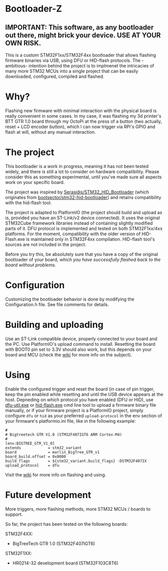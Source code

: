 # Bootloader-Z

## IMPORTANT: This software, as any bootloader out there, might brick your device. USE AT YOUR OWN RISK.

This is a custom STM32F1xx/STM32F4xx bootloader that allows flashing firmware binaries via USB, using DFU or HID-flash protocols. The -ambitious- intention behind the project is to implmenet the intricacies of many more STM32 MCUs into a single project that can be easily downloaded, configured, compiled and flashed.

# Why?

Flashing new firmware with minimal interaction with the physical board is really convenient in some cases. In my case, it was flashing my 3d printer's BTT GTR 1.0 board through my OctoPi at the press of a button (two actually, reset + LCD encoder button), which I can now trigger via RPi's GPIO and flash at will, without any manual interaction.

# The project

This bootloader is a work in progress, meaning it has not been tested widely, and there is still a lot to consider on hardware compatibility. Please consider this as something experimental, until you've made sure all aspects work on your specific board.

The project was inspired by [Serasidis/STM32_HID_Bootloader](https://github.com/Serasidis/STM32_HID_Bootloader) (which originates from [bootsector/stm32-hid-bootloader](https://github.com/bootsector/stm32-hid-bootloader)) and retains compatibility with the hid-flash tool.

The project is adapted to PlatformIO (the project should build and upload as is, provided you have an ST-Link/v2 device connected). It uses the original STM32Cube framework libraries instead of containing slightly modified parts of it. DFU protocol is implemented and tested on both STM32F1xx/4xx platforms. For the moment, compatibility with the older version of HID-Flash.exe is maintained only in STM32F4xx compilation. HID-flash tool's sources are not included in the project.

Before you try this, be absolutely sure that you have a copy of the original bootloader of your board, *which you have successfully flashed back to the board without problems*.

# Configuration

Customizing the bootloader behavior is done by modifying the Configuration.h file. See file comments for details.

# Building and uploading

Use an ST-Link compatible device, properly connected to your board and the PC. Use PlatformIO's upload command to install. Resetting the board with BOOT0 pin set to 3.3V should also work, but this depends on your board and MCU (check the [wiki](https://github.com/zeleps/BootloaderZ/wiki) for more info on the subject).

# Using

Enable the configured trigger and reset the board (in case of pin trigger, keep the pin enabled while resetting and until the USB device appears at the host. Depneding on which protocol you have enabled (DFU or HID), use [dfu-util.exe](https://github.com/Stefan-Schmidt/dfu-util) or [hid-flash.exe](https://github.com/Serasidis/STM32_HID_Bootloader/releases) cmd line tool to upload a firmware binary file manually, or if your firmware project is a PlatformIO project, simply configure `dfu` or `hid` as your preferred `upload-protocol` in the env section of your firmware's platformio.ini file, like in the following example:

```
#
# Bigtreetech GTR V1.0 (STM32F407IGT6 ARM Cortex-M4)
#
[env:BIGTREE_GTR_V1_0]
extends            = stm32_variant
board              = marlin_BigTree_GTR_v1
board_build.offset = 0x8000
build_flags        = ${stm32_variant.build_flags} -DSTM32F407IX
upload_protocol    = dfu
```

Visit the [wiki](https://github.com/zeleps/BootloaderZ/wiki) for more info on flashing and using.

# Future development

More triggers, more flashing methods, more STM32 MCUs / boards to support.

So far, the project has been tested on the following boards:

STM32F4XX:

- BigTreeTech GTR 1.0 (STM32F407IGT6)

STM32F1XX:

- HR0214-32 development board (STM32F103C8T6)
